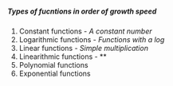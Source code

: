 ##### Types of fucntions in order of growth speed

1.  Constant functions - *A constant number*
2.  Logarithmic functions - *Functions with a log*
3.  Linear functions - *Simple multiplication*
4.  Linearithmic functions - **
5.  Polynomial functions
6.  Exponential functions

